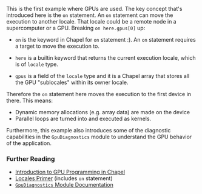 This is the first example where GPUs are used. The key concept that's introduced
here is the `on` statement. An `on` statement can move the execution to another
locale. That locale could be a remote node in a supercomputer or a GPU. Breaking
`on here.gpus[0]` up:

- `on` is the keyword in Chapel for `on` statement :). An `on` statement
  requires a target to move the execution to.

- `here` is a builtin keyword that returns the current execution locale, which
  is of `locale` type.

- `gpus` is a field of the `locale` type and it is a Chapel array that stores
  all the GPU "sublocales" within its owner locale.

Therefore the `on` statement here moves the execution to the first device in
there. This means:

- Dynamic memory allocations (e.g. array data) are made on the device
- Parallel loops are turned into and executed as kernels.

Furthermore, this example also introduces some of the diagnostic capabilities in
the `GpuDiagnostics` module to understand the GPU behavior of the application.


### Further Reading

- [Introduction to GPU Programming in
  Chapel](https://chapel-lang.org/blog/posts/intro-to-gpus/)
- [Locales Primer](https://chapel-lang.org/docs/main/primers/locales.html)
  (includes `on` statement)
- [`GpuDiagnostics` Module
  Documentation](https://chapel-lang.org/docs/main/modules/standard/GpuDiagnostics.html)
